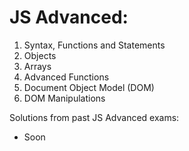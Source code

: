 # JS Advanced:

01. Syntax, Functions and Statements
02. Objects
03. Arrays
04. Advanced Functions
05. Document Object Model (DOM)
06. DOM Manipulations

Solutions from past JS Advanced exams:
 - Soon

